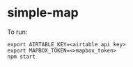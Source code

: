 # simple-map

To run:

    export AIRTABLE_KEY=<airtable api key>
    export MAPBOX_TOKEN=<>mapbox_token>
    npm start
